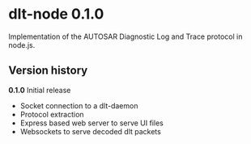 # dlt-node 0.1.0
Implementation of the AUTOSAR Diagnostic Log and Trace protocol in node.js.

## Version history
**0.1.0** Initial release
* Socket connection to a dlt-daemon
* Protocol extraction
* Express based web server to serve UI files
* Websockets to serve decoded dlt packets
